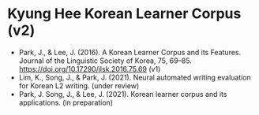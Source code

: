 # Kyung Hee Korean Learner Corpus (v2)

* Park, J., & Lee, J. (2016). A Korean Learner Corpus and its Features. Journal of the Linguistic Society of Korea, 75, 69–85. https://doi.org/10.17290/jlsk.2016.75.69 (v1)
* Lim, K., Song, J., & Park, J. (2021). Neural automated writing evaluation for Korean L2 writing. (under review)
* Park, J. Song, J., & Lee, J. (2021). Korean learner corpus and its applications. (in preparation)
